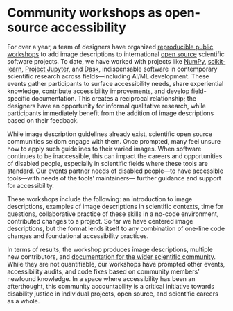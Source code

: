 # Community workshops as open-source accessibility

For over a year, a team of designers have organized [reproducible public workshops](https://github.com/Quansight-Labs/jupyter-accessibility-workshops) 
to add image descriptions to international [open source](https://en.wikipedia.org/wiki/Free_and_open-source_software) 
scientific software projects. To date, we have worked with projects like 
[NumPy](https://numpy.org/), [scikit-learn](https://scikit-learn.org/stable/), 
[Project Jupyter](https://jupyter.org/), and [Dask](https://dask.org/), 
indispensable software in contemporary scientific research across fields—including 
AI/ML development. These events gather participants to surface 
accessibility needs, share experiential knowledge, contribute accessibility 
improvements, and develop field-specific documentation. This creates a 
reciprocal relationship; the designers have an opportunity for informal 
qualitative research, while participants immediately benefit from the addition 
of image descriptions based on their feedback.

While image description guidelines already exist, scientific open source 
communities seldom engage with them. Once prompted, many feel unsure how to 
apply such guidelines to their varied images. When software continues to be 
inaccessible, this can impact the careers and opportunities of disabled people, 
especially in scientific fields where these tools are standard. Our events partner 
needs of disabled people—to have accessible tools—with needs of the tools’ maintainers—
further guidance and support for accessibility.

These workshops include the following: an introduction to image descriptions,
examples of image descriptions in scientific contexts, time for questions, 
collaborative practice of these skills in a no-code environment, contributed 
changes to a project. So far we have centered image descriptions, but the 
format lends itself to any combination of one-line code changes and foundational 
accessibility practices.

In terms of results, the workshop produces image descriptions, multiple new 
contributors, and [documentation for the wider scientific community](https://accessibility.scientific-python.org/reference.html). 
While they are not quantifiable, our workshops have prompted other events, 
accessibility audits, and code fixes based on community members’ newfound 
knowledge. In a space where accessibility has been an afterthought, this 
community accountability is a critical initiative towards disability justice 
in individual projects, open source, and scientific careers as a whole.
